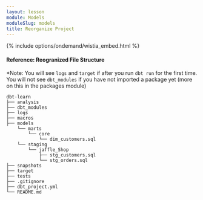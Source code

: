```yaml
---
layout: lesson
module: Models
moduleSlug: models
title: Reorganize Project
---
```


{% include options/ondemand/wistia_embed.html %}

#### Reference: Reogranized File Structure

*Note: You will see `logs` and `target` if after you run `dbt run` for the first time.  You will not see `dbt_modules` if you have not imported a package yet (more on this in the packages module)

```
dbt-learn
├── analysis
├── dbt_modules
├── logs
├── macros
├── models
    └── marts
        └── core
            └── dim_customers.sql  
    └── staging
        └── jaffle_Shop
            ├── stg_customers.sql
            └── stg_orders.sql 
├── snapshots
├── target
├── tests
├── .gitignore
├── dbt_project.yml
└── README.md
```